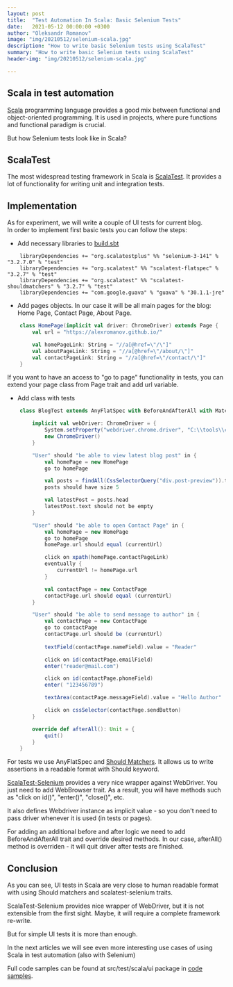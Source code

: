 ```yaml
---
layout: post
title:  "Test Automation In Scala: Basic Selenium Tests"
date:   2021-05-12 00:00:00 +0300
author: "Oleksandr Romanov"
image: "img/20210512/selenium-scala.jpg"
description: "How to write basic Selenium tests using ScalaTest"
summary: "How to write basic Selenium tests using ScalaTest"
header-img: "img/20210512/selenium-scala.jpg"

---
```


## Scala in test automation

[Scala][Scala] programming language provides a good mix between functional and object-oriented programming. It is used in projects, where pure functions and functional paradigm is crucial. 

But how Selenium tests look like in Scala?

## ScalaTest

The most widespread testing framework in Scala is [ScalaTest][Scalatest]. It provides a lot of functionality for writing unit and integration tests.

## Implementation

As for experiment, we will write a couple of UI tests for current blog.  
In order to implement first basic tests you can follow the steps: 

* Add necessary libraries to [build.sbt][sbt]

```
    libraryDependencies += "org.scalatestplus" %% "selenium-3-141" % "3.2.7.0" % "test"
    libraryDependencies += "org.scalatest" %% "scalatest-flatspec" % "3.2.7" % "test"
    libraryDependencies += "org.scalatest" %% "scalatest-shouldmatchers" % "3.2.7" % "test"
    libraryDependencies += "com.google.guava" % "guava" % "30.1.1-jre"

```

* Add pages objects. In our case it will be all main pages for the blog: Home Page, Contact Page, About Page.

``` scala
    class HomePage(implicit val driver: ChromeDriver) extends Page {
        val url = "https://alexromanov.github.io/"

        val homePageLink: String = "//a[@href=\"/\"]"
        val aboutPageLink: String = "//a[@href=\"/about/\"]"
        val contactPageLink: String = "//a[@href=\"/contact/\"]"
    }
```

If you want to have an access to "go to page" functionality in tests, you can extend your page class from Page trait and add url variable. 

* Add class with tests

``` scala
    class BlogTest extends AnyFlatSpec with BeforeAndAfterAll with Matchers with Eventually with WebBrowser {

        implicit val webDriver: ChromeDriver = {
            System.setProperty("webdriver.chrome.driver", "C:\\tools\\chromedriver_win32\\chromedriver.exe")
            new ChromeDriver()
        }

        "User" should "be able to view latest blog post" in {
            val homePage = new HomePage
            go to homePage

            val posts = findAll(CssSelectorQuery("div.post-preview")).toList
            posts should have size 5

            val latestPost = posts.head
            latestPost.text should not be empty
        }

        "User" should "be able to open Contact Page" in {
            val homePage = new HomePage
            go to homePage
            homePage.url should equal (currentUrl)

            click on xpath(homePage.contactPageLink)
            eventually {
                currentUrl != homePage.url
            }

            val contactPage = new ContactPage
            contactPage.url should equal (currentUrl)
        }

        "User" should "be able to send message to author" in {
            val contactPage = new ContactPage
            go to contactPage
            contactPage.url should be (currentUrl)
            
            textField(contactPage.nameField).value = "Reader"

            click on id(contactPage.emailField)
            enter("reader@mail.com")

            click on id(contactPage.phoneField)
            enter( "123456789")

            textArea(contactPage.messageField).value = "Hello Author"

            click on cssSelector(contactPage.sendButton)
        }

        override def afterAll(): Unit = {
            quit()
        }
    }
```

For tests we use AnyFlatSpec and [Should Matchers][Matchers]. It allows us to write assertions in a readable format with Should keyword.  

[ScalaTest-Selenium][ScalaTest-Selenium] provides a very nice wrapper against WebDriver. You just need to add WebBrowser trait. As a result, you will have methods such as "click on id()", "enter()", "close()", etc.  

It also defines Webdriver instance as implicit value - so you don't need to pass driver whenever it is used (in tests or pages).  

For adding an additional before and after logic we need to add BeforeAndAfterAll trait and override desired methods. In our case, afterAll() method is overriden - it will quit driver after tests are finished.

## Conclusion

As you can see, UI tests in Scala are very close to human readable format with using Should matchers and scalatest-selenium traits. 

ScalaTest-Selenium provides nice wrapper of WebDriver, but it is not extensible from the first sight. Maybe, it will require a complete framework re-write.  

But for simple UI tests it is more than enough.  

In the next articles we will see even more interesting use cases of using Scala in test automation (also with Selenium)  

Full code samples can be found at src/test/scala/ui package in [code samples][source repo].  

[Scala]: https://www.scala-lang.org/
[ScalaTest-Selenium]: https://www.scalatest.org/plus/selenium
[source repo]: https://github.com/alexromanov/scala-automation-samples
[ScalaTest]: https://www.scalatest.org/
[Matchers]: https://www.scalatest.org/user_guide/using_matchers
[sbt]: https://www.scala-sbt.org/
